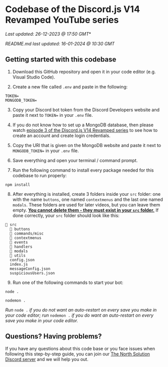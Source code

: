 # Codebase of the Discord.js V14 Revamped YouTube series
*Last updated: 26-12-2023 @ 17:50 GMT**

*README.md last updated: 16-01-2024 @ 10:30 GMT*

## Getting started with this codebase
1. Download this GitHub repository and open it in your code editor (e.g. Visual Studio Code).

2. Create a new file called `.env` and paste in the following:
```env
TOKEN=
MONGODB_TOKEN=
```
3. Copy your Discord bot token from the Discord Developers website and paste it next to `TOKEN=` in your `.env` file.
   
4. If you do not know how to set up a MongoDB database, then please watch [episode 3 of the Discord.js V14 Revamped series](https://youtu.be/1aY3DO3oOHQ) to see how to create an account and create login credentials.
   
5. Copy the URI that is given on the MongoDB website and paste it next to `MONGODB_TOKEN=` in your `.env` file.
   
6. Save everything and open your terminal / command prompt.
    
7. Run the following command to install every package needed for this codebase to run properly:
```
npm install
```

8. After everything is installed, create 3 folders inside your `src` folder: one with the name `buttons`, one named `contextmenus` and the last one named `modals`. These folders are used for later videos, but you can leave them empty. <ins>**You cannot delete them - they must exist in your `src` folder.**</ins> If done correctly, your `src` folder should look like this:
```
📁 src
  📁 buttons
  📁 commands/misc
  📁 contextmenus
  📁 events
  📁 handlers
  📁 modals
  📁 utils
  config.json
  index.js
  messageConfig.json
  suspiciousUsers.json
```

9. Run one of the following commands to start your bot:
```
node .

nodemon .
```
*Run* `node .` *if you do not want an auto-restart on every save you make in your code editor; run* `nodemon .` *if you do want an auto-restart on every save you make in your code editor.*

## Questions? Having problems?
If you have any questions about this code base or you face issues when following this step-by-step guide, you can join our [The North Solution Discord server](https://discord.gg/nyBw3vrMnM) and we will help you out.
